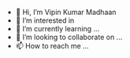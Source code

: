 - 👋 Hi, I’m Vipin Kumar Madhaan
- 👀 I’m interested in 
- 🌱 I’m currently learning ...
- 💞️ I’m looking to collaborate on ...
- 📫 How to reach me ...

<!---
iMadhaan/iMadhaan is a ✨ special ✨ repository because its `README.md` (this file) appears on your GitHub profile.
You can click the Preview link to take a look at your changes.
--->
